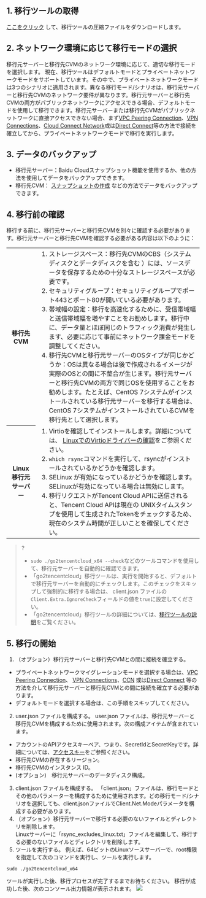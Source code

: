 ## 1. 移行ツールの取得  
 [ここをクリック](https://go2tencentcloud-1251783334.cos.ap-guangzhou.myqcloud.com/latest/go2tencentcloud.zip) して、移行ツールの圧縮ファイルをダウンロードします。

## 2. ネットワーク環境に応じて移行モードの選択
移行元サーバーと移行先CVMのネットワーク環境に応じて、適切な移行モードを選択します。
現在、移行ツールはデフォルトモードとプライベートネットワークモードをサポートしています。その中で、プライベートネットワークモードは3つのシナリオに適用されます。異なる移行モード/シナリオは、移行元サーバーと移行先CVMのネットワーク要件が異なります。移行元サーバーと移行先CVMの両方がパブリックネットワークにアクセスできる場合、デフォルトモードを使用して移行できます。移行元サーバーまたは移行先CVMがパブリックネットワークに直接アクセスできない場合、まず[VPC Peering Connection](https://intl.cloud.tencent.com/document/product/553)、[VPN Connections](https://intl.cloud.tencent.com/document/product/1037)、[Cloud Connect Network](https://intl.cloud.tencent.com/document/product/1003)或は[Direct Connect](https://intl.cloud.tencent.com/document/product/216)等の方法で接続を確立してから、プライベートネットワークモードで移行を実行します。

## 3. データのバックアップ
- 移行元サーバー：Baidu Cloudスナップショット機能を使用するか、他の方法を使用してデータをバックアップできます。
- 移行先CVM： [スナップショットの作成](https://intl.cloud.tencent.com/document/product/362/5755) などの方法でデータをバックアップできます。

## 4. 移行前の確認
移行する前に、移行元サーバーと移行先CVMを別々に確認する必要があります。移行元サーバーと移行先CVMを確認する必要がある内容は以下のように：
<table>
	<tr><th style="width: 15%;">移行先CVM</th><td><ol  style="margin: 0;"><li>ストレージスペース：移行先CVMのCBS（システムディスクとデータディスクを含む ）には、ソースデータを保存するための十分なストレージスペースが必要です。 </li><li>セキュリティグループ：セキュリティグループでポート443とポート80が開いている必要があります。</li><li>帯域幅の設定：移行を高速化するために、受信帯域幅と送信帯域幅を増やすことをお勧めします。移行中に、データ量とほぼ同じのトラフィック消費が発生します、必要に応じて事前にネットワーク課金モードを調整してください。</li><li>移行先CVMと移行元サーバーのOSタイプが同じかどうか：OSは異なる場合は後で作成されるイメージが実際のOSとの間に不整合が生じます。移行元サーバーと移行先CVMの両方で同じOSを使用することをお勧めします。たとえば、CentOS 7システムがインストールされている移行元サーバーを移行する場合は、CentOS 7システムがインストールされているCVMを移行先として選択します。 </li></ol></td></tr>
	<tr><th>Linux 移行元サーバー</th><td><ol  style="margin: 0;"><li>Virtioを確認してインストールします。詳細については、 <a href="https://intl.cloud.tencent.com/document/product/213/9929">LinuxでのVirtioドライバーの確認</a>をご参照ください。</li><li> <code>which rsync</code>コマンドを実行して、rsyncがインストールされているかどうかを確認します。</li><li> SELinux が有効になっているかどうかを確認します。 SELinuxが有効になっている場合は無効にします。</li><li>移行リクエストがTencent Cloud APIに送信されると、Tencent Cloud APIは現在の UNIXタイムスタンプを使用して生成されたTokenをチェックするため、現在のシステム時間が正しいことを確保してください。</li></ol></td></tr>
</table>

>? 
> - `sudo ./go2tencentcloud_x64 --check`などのツールコマンドを使用して、移行元サーバーを自動的に確認できます。
> -  「go2tencentcloud」移行ツールは、実行を開始すると、デフォルトで移行元サーバーを自動的にチェックします。このチェックをスキップして強制的に移行する場合は、 client.json ファイルの`Client.Extra.IgnoreCheck`フィールドの値を`true`に設定してください。
> - 「go2tencentcloud」移行ツールの詳細については、[移行ツールの説明](https://intl.cloud.tencent.com/document/product/213/35640)をご覧ください。

## 5. 移行の開始
 
1. （オプション）移行元サーバーと移行先CVMとの間に接続を確立する。  
 - プライベートネットワークマイグレーションモードを選択する場合は、[VPC Peering Connection](https://intl.cloud.tencent.com/document/product/553)、 [VPN Connections](https://intl.cloud.tencent.com/document/product/1037)、[CCN](https://intl.cloud.tencent.com/document/product/1003) 或は[Direct Connect](https://intl.cloud.tencent.com/document/product/216) 等の方法を介して移行元サーバーと移行先CVMとの間に接続を確立する必要があります。
 - デフォルトモードを選択する場合は、この手順をスキップしてください。
2.  user.json ファイルを構成する。
user.json ファイルは、移行元サーバーと移行先CVMを構成するために使用されます。次の構成アイテムが含まれています。
 - アカウントのAPIアクセスキーペア、つまり、SecretIdとSecretKeyです。詳細については、[アクセスキー](https://intl.cloud.tencent.com/document/product/598/32675)をご参照ください。
 - 移行先CVMの存在するリージョン。
 - 移行先CVMのインスタンス ID。
 - (オプション)　移行元サーバーのデータディスク構成。  
3.  client.json ファイルを構成する。
「client.json」ファイルは、移行モードとその他のパラメーターを構成するために使用されます。どの移行モード/シナリオを選択しても、client.jsonファイルでClient.Net.Modeパラメータを構成する必要があります。
4. （オプション）移行元サーバーで移行する必要のないファイルとディレクトリを削除します。  
  Linuxサーバーに「rsync\_excludes\_linux.txt」ファイルを編集して、移行する必要のないファイルとディレクトリを削除します。
5. ツールを実行する。
例えば、64ビットのLinuxソースサーバーで、root権限を指定して次のコマンドを実行し、ツールを実行します。
```
sudo ./go2tencentcloud_x64
```
ツールが実行した後、移行プロセスが完了するまでお待ちください。
移行が成功した後、次のコンソール出力情報が表示されます。
 ![](https://main.qcloudimg.com/raw/0b53a6ecdfe9180a11d81bdb6ef6ca74.png)

